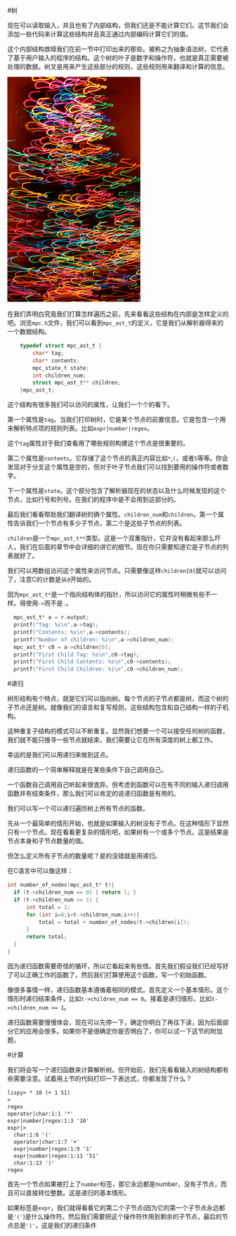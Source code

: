 #树

  现在可以读取输入，并且也有了内部结构，但我们还是不能计算它们。这节我们会添加一些代码来计算这些结构并且真正通过内部编码计算它们的值。

  这个内部结构救赎我们在前一节中打印出来的那些。被称之为抽象语法树，它代表了基于用户输入的程序的结构。这个树的叶子是数字和操作符，也就是真正需要被处理的数据。树叉是用来产生这些部分的规则，这些规则用来翻译和计算的信息。

  ![Abstract Christmas Tree A seasonal variation](./tree.png)

  在我们弄明白究竟我们打算怎样遍历之前，先来看看这些结构在内部是怎样定义的吧。浏览`mpc.h`文件，我们可以看到`mpc_ast_t`的定义，它是我们从解析器得来的一个数据结构。

```c
    typedef struct mpc_ast_t {
        char* tag;
        char* contents;
        mpc_state_t state;
        int children_num;
        struct mpc_ast_t** children;
    }mpc_ast_t;
```

  这个结构有很多我们可以访问的属性，让我们一个个的看下。

  第一个属性是`tag`。当我们打印树时，它是某个节点的前置信息。它是包含一个用来解析特点项的规则列表。比如`expr|number|regex`。

  这个`tag`属性对于我们查看用了哪些规则构建这个节点是很重要的。

  第二个属性是`contents`。它存储了这个节点的真正内容比如`*`,`(`，或者`5`等等。你会发现对于分支这个属性是空的，但对于叶子节点我们可以找到要用的操作符或者数字。

  下一个属性是`state`。这个部分包含了解析器现在的状态以及什么时候发现的这个节点，比如行号和列号。在我们的程序中是不会用到这部分的。

  最后我们看看帮助我们翻译树的俩个属性。`children_num`和`children`，第一个属性告诉我们一个节点有多少子节点，第二个是这些子节点的列表。

  `children`是一个`mpc_ast_t**`类型。这是一个双重指针，它并没有看起来那么吓人，我们在后面的章节中会详细的讲它的细节。现在你只需要知道它是子节点的列表就好了。

  我们可以用数组访问这个属性来访问节点。只需要像这样`children[0]`就可以访问了，注意C的计数是从`0`开始的。

  因为`mpc_ast_t*`是一个指向结构体的指针，所以访问它的属性时稍微有些不一样。得使用`->`而不是`.`。

  ```c
    mpc_ast_t* a = r.output;
    printf("Tag: %s\n",a->tag);
    printf("Contents: %s\n",a->contents);
    printf("Number of children: %i\n",a->children_num);
    mpc_ast_t* c0 = a->children[0];
    printf("First Child Tag: %s\n",c0->tag);
    printf("First Child Contents: %s\n",c0->contents);
    printf("First Child Children: %i\n",c0->children_num);
  ```

#递归

  树形结构有个特点，就是它们可以指向树。每个节点的子节点都是树，而这个树的子节点还是树。就像我们的语言和复写规则，这些结构包含和自己结构一样的子机构。

  这种重复子结构的模式可以不断重复。显然我们想要一个可以接受任何树的函数，我们就不能只搜寻一些节点就结束，我们需要让它在所有深度的树上都工作。

  幸运的是我们可以用递归来做到这点。

  递归函数的一个简单解释就是在某些条件下自己调用自己。

  一个函数自己调用自己听起来很诡异。但考虑到函数可以在有不同的输入递归调用函数并有结束条件，那么我们可以肯定的说递归函数是有用的。

  我们可以写一个可以递归遍历树上所有节点的函数。

  先从一个最简单的情形开始，也就是如果输入的树没有子节点。在这种情形下显然只有一个节点。现在看看更复杂的情形吧，如果树有一个或多个节点。这是结果是节点本身和子节点数量的值。

  但怎么定义所有子节点的数量呢？是的没错就是用递归。

  在C语言中可以像这样：

  ```c
  int number_of_nodes(mpc_ast_t* t){
    if (t->children_num == 0) { return 1; }
    if (t->children_num >= 1) {
        int total = 1;
        for (int i=0;i<t->children_num;i++){
            total = total + number_of_nodes(t->children[i]);
        }
        return total;
    }
  }
  ```

  因为递归函数需要奇怪的循环，所以它看起来有些怪。首先我们假设我们已经写好了可以正确工作的函数了，然后我们打算使用这个函数，写一个初始函数。

  像很多事情一样，递归函数基本遵循着相同的模式。首先定义一个基本情形。这个情形时递归结束条件，比如`t->children_num == 0`。接着是递归情形，比如`t->children_num >= 1`。

  递归函数需要慢慢体会，现在可以先停一下，确定你明白了再往下读，因为后面部分它的应用会很多。如果你不是很确定你是否明白了，你可以试一下这节的附加题。

#计算

  我们将会写一个递归函数来计算解析树。但开始前，我们先看看输入的树结构都有些需要注意。试着用上节的代码打印一下表达式，你都发现了什么？

  ```
lispy> * 10 (+ 1 51)
>
  regex
  operator|char:1:1 '*'
  expr|number|regex:1:3 '10'
  expr|>
    char:1:6 '('
    operator|char:1:7 '+'
    expr|number|regex:1:9 '1'
    expr|number|regex:1:11 '51'
    char:1:13 ')'
  regex
  ```

  首先一个节点如果被打上了`number`标签，那它永远都是number，没有子节点，而且可以直接转位整数。这是递归的基本情形。

  如果标签是`expr`，我们就得看看它的第二个子节点(因为它的第一个子节点永远都是`'('`)是什么操作符。然后我们需要把这个操作符作用到剩余的子节点，最后的节点总是`')'`，这是我们的递归条件
